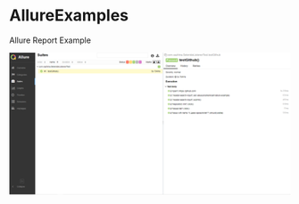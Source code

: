 # AllureExamples

Allure Report Example

![Allure Report Example](https://github.com/Lena-Sazh/AllureExamples/blob/master/src/test/resources/SelenideListenerReport.png)
